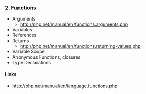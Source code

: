 ### 2. Functions
 - Arguments
    - http://php.net/manual/en/functions.arguments.php
 - Variables
 - References
 - Returns
    - http://php.net/manual/en/functions.returning-values.php
 - Variable Scope
 - Anonymous Functions, closures
 - Type Declarations
 
#### Links
 - http://php.net/manual/en/language.functions.php